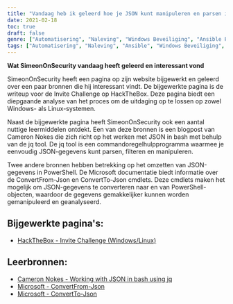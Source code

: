 ```yaml
---
title: "Vandaag heb ik geleerd hoe je JSON kunt manipuleren en parsen in PowerShell en Bash"
date: 2021-02-18
toc: true
draft: false
genre: ["Automatisering", "Naleving", "Windows Beveiliging", "Ansible Playbooks", "Ansible verzamelingen", "IT Beveiliging", "Configuratiebeheer", "DevOps", "Windows-beheer", "Systeemconfiguratie"]
tags: ["Automatisering", "Naleving", "Ansible", "Windows Beveiliging", "Ansible Playbooks", "Ansible verzamelingen", "Windows STIG", "Configuratiebeheer", "DevOps", "IT Beveiliging", "Windows-beheer", "Systeemconfiguratie", "Windows Automatisering", "Naleving STIG", "Windows_STIG_Ansible", "Windows_STIGs", "GitHub", "Blok", "Redding", "Altijd", "Windows Automatisering Gids", "Windows Beveiligings Automatisering", "Naleving van beveiligingsvoorschriften", "Automatisering met Ansible", "STIG-vereisten", "Ansible modules", "Windows Configuratie", "Windows beheertools", "Automatiseringsraamwerk", "Automatisering IT-infrastructuur", "Configuratie conformiteit", "Beste praktijken voor Windows-beveiliging"]
---
```


**Wat SimeonOnSecurity vandaag heeft geleerd en interessant vond**

SimeonOnSecurity heeft een pagina op zijn website bijgewerkt en geleerd over een paar bronnen die hij interessant vindt. De bijgewerkte pagina is de writeup voor de Invite Challenge op HackTheBox. Deze pagina biedt een diepgaande analyse van het proces om de uitdaging op te lossen op zowel Windows- als Linux-systemen.

Naast de bijgewerkte pagina heeft SimeonOnSecurity ook een aantal nuttige leermiddelen ontdekt. Een van deze bronnen is een blogpost van Cameron Nokes die zich richt op het werken met JSON in bash met behulp van de jq tool. De jq tool is een commandoregelhulpprogramma waarmee je eenvoudig JSON-gegevens kunt parsen, filteren en manipuleren.

Twee andere bronnen hebben betrekking op het omzetten van JSON-gegevens in PowerShell. De Microsoft documentatie biedt informatie over de ConvertFrom-Json en ConvertTo-Json cmdlets. Deze cmdlets maken het mogelijk om JSON-gegevens te converteren naar en van PowerShell-objecten, waardoor de gegevens gemakkelijker kunnen worden gemanipuleerd en geanalyseerd.

## Bijgewerkte pagina's:
- [HackTheBox - Invite Challenge (Windows/Linux)](https://simeononsecurity.com/writeups/hackthebox-invite-challenge/)

## Leerbronnen:
- [Cameron Nokes - Working with JSON in bash using jq](https://cameronnokes.com/blog/working-with-json-in-bash-using-jq/)
- [Microsoft - ConvertFrom-Json](https://docs.microsoft.com/en-us/powershell/module/microsoft.powershell.utility/convertfrom-json?view=powershell-7.1)
- [Microsoft - ConvertTo-Json](https://docs.microsoft.com/en-us/powershell/module/microsoft.powershell.utility/convertto-json?view=powershell-7.1)